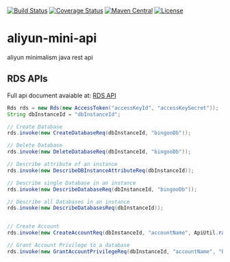 [![Build Status](https://travis-ci.org/bingoohuang/aliyun-mini-api.svg?branch=master)](https://travis-ci.org/bingoohuang/aliyun-mini-api)
[![Coverage Status](https://coveralls.io/repos/github/bingoohuang/aliyun-mini-api/badge.svg?branch=master)](https://coveralls.io/github/bingoohuang/aliyun-mini-api?branch=master)
[![Maven Central](https://maven-badges.herokuapp.com/maven-central/com.github.bingoohuang/aliyun-mini-api/badge.svg?style=flat-square)](https://maven-badges.herokuapp.com/maven-central/com.github.bingoohuang/aliyun-mini-api/)
[![License](http://img.shields.io/:license-apache-brightgreen.svg)](http://www.apache.org/licenses/LICENSE-2.0.html)


# aliyun-mini-api
aliyun minimalism java rest api

## RDS APIs

Full api document avaiable at: [RDS API](http://imgs-storage.cdn.aliyuncs.com/help/rds/RDS-API-Reference.pdf)

```JAVA
Rds rds = new Rds(new AccessToken("accessKeyId", "accessKeySecret"));
String dbInstanceId = "dbInstanceId";

// Create Database
rds.invoke(new CreateDatabaseReq(dbInstanceId, "bingooDb"));

// Delete Database
rds.invoke(new DeleteDatabaseReq(dbInstanceId, "bingooDb"));

// Describe attribute of an instance
rds.invoke(new DescribeDBInstanceAttributeReq(dbInstanceId));

// Describe single Database in an instance
rds.invoke(new DescribeDatabaseReq(dbInstanceId, "bingooDb"));

// Describe all Databases in an instance
rds.invoke(new DescribeDatabasesReq(dbInstanceId));


// Create Account
rds.invoke(new CreateAccountReq(dbInstanceId, "accountName", ApiUtil.randomRdsString(16)));

// Grant Account Privilege to a database
rds.invoke(new GrantAccountPrivilegeReq(dbInstanceId, "accountName", "bingooDb"));


```
